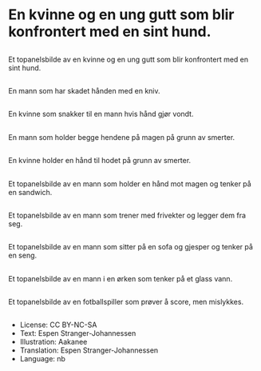 # En kvinne og en ung gutt som blir konfrontert med en sint hund.

##
Et topanelsbilde av en kvinne og en ung gutt som blir konfrontert med en sint hund.

##
En mann som har skadet hånden med en kniv.

##
En kvinne som snakker til en mann hvis hånd gjør vondt.

##
En mann som holder begge hendene på magen på grunn av smerter.

##
En kvinne holder en hånd til hodet på grunn av smerter.

##
Et topanelsbilde av en mann som holder en hånd mot magen og tenker på en sandwich.

##
Et topanelsbilde av en mann som trener med frivekter og legger dem fra seg.

##
Et topanelsbilde av en mann som sitter på en sofa og gjesper og tenker på en seng.

##
Et topanelsbilde av en mann i en ørken som tenker på et glass vann.

##
Et topanelsbilde av en fotballspiller som prøver å score, men mislykkes.

##
* License: CC BY-NC-SA
* Text: Espen Stranger-Johannessen
* Illustration: Aakanee
* Translation: Espen Stranger-Johannessen
* Language: nb
